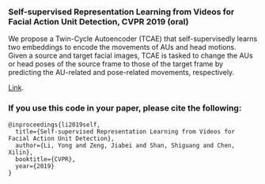 ### Self-supervised Representation Learning from Videos for Facial Action Unit Detection, CVPR 2019 (oral)

We propose a Twin-Cycle Autoencoder (TCAE) that self-supervisedly learns two embeddings to encode the movements of AUs and head motions.
<br />Given a source and target facial images, TCAE is tasked to change the AUs or head poses of the source frame to those of the target frame by predicting the AU-related and pose-related movements, respectively. 

[Link](https://github.com/mysee1989/TCAE/tree/master/img/3-cropped.pdf).<br />


### If you use this code in your paper, please cite the following:
```
@inproceedings{li2019self,
  title={Self-supervised Representation Learning from Videos for Facial Action Unit Detection},
  author={Li, Yong and Zeng, Jiabei and Shan, Shiguang and Chen, Xilin},
  booktitle={CVPR},
  year={2019}
}
```
